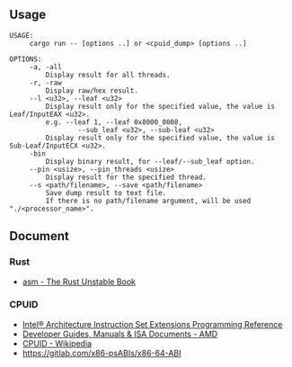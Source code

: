 ## Usage

```
USAGE:
     cargo run -- [options ..] or <cpuid_dump> [options ..]

OPTIONS:
     -a, -all
         Display result for all threads.
     -r, -raw
         Display raw/hex result.
     --l <u32>, --leaf <u32>
         Display result only for the specified value, the value is Leaf/InputEAX <u32>.
         e.g. --leaf 1, --leaf 0x8000_0008,
                 --sub_leaf <u32>, --sub-leaf <u32>
         Display result only for the specified value, the value is Sub-Leaf/InputECX <u32>.
     -bin
         Display binary result, for --leaf/--sub_leaf option.
     --pin <usize>, --pin_threads <usize>
         Display result for the specified thread.
     --s <path/filename>, --save <path/filename>
         Save dump result to text file.
         If there is no path/filename argument, will be used "./<processor_name>".
```

## Document
### Rust
 * [asm - The Rust Unstable Book](https://doc.rust-lang.org/beta/unstable-book/library-features/asm.html)
### CPUID
 * [Intel® Architecture Instruction Set Extensions Programming Reference](https://software.intel.com/content/www/us/en/develop/download/intel-architecture-instruction-set-extensions-programming-reference.html)
 * [Developer Guides, Manuals & ISA Documents - AMD](https://developer.amd.com/resources/developer-guides-manuals/)
 * [CPUID - Wikipedia](https://en.wikipedia.org/wiki/CPUID)
 * <https://gitlab.com/x86-psABIs/x86-64-ABI>
